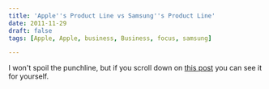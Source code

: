 ```yaml
---
title: 'Apple''s Product Line vs Samsung''s Product Line'
date: 2011-11-29
draft: false
tags: [Apple, Apple, business, Business, focus, samsung]

---
```


I won't spoil the punchline, but if you scroll down on [this post](http://www.minimallyminimal.com/journal/2011/11/16/coffee-time-market-share-vs-profit.html) you can see it for yourself.